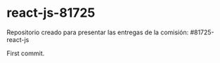 # react-js-81725
Repositorio creado para presentar las entregas de la comisión: #81725-react-js

First commit.